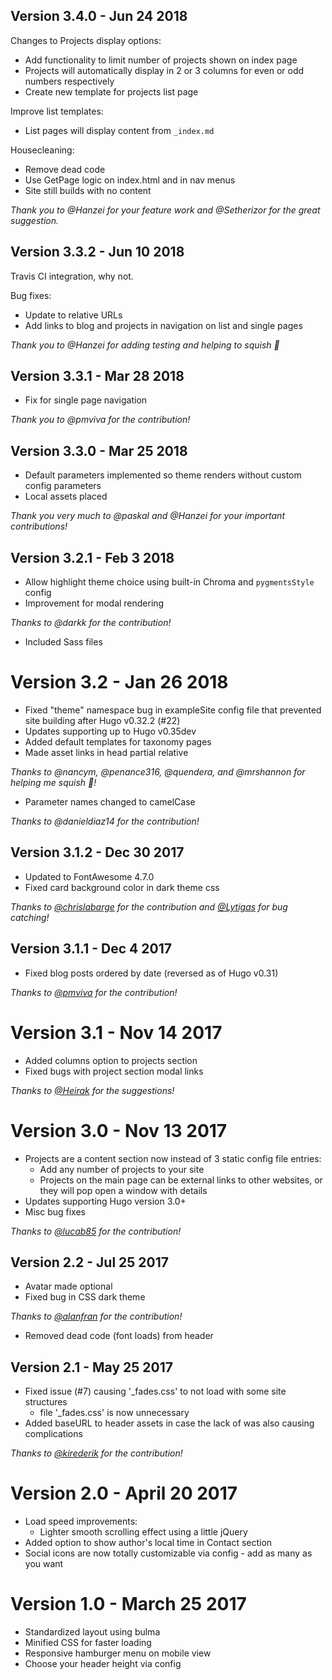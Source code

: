 ## Version 3.4.0 - Jun 24 2018

Changes to Projects display options:

- Add functionality to limit number of projects shown on index page
- Projects will automatically display in 2 or 3 columns for even or odd numbers respectively
- Create new template for projects list page

Improve list templates:

- List pages will display content from `_index.md`

Housecleaning:

- Remove dead code
- Use GetPage logic on index.html and in nav menus
- Site still builds with no content

*Thank you to @Hanzei for your feature work and @Setherizor for the great suggestion.*

## Version 3.3.2 - Jun 10 2018

Travis CI integration, why not.

Bug fixes:

- Update to relative URLs
- Add links to blog and projects in navigation on list and single pages

*Thank you to @Hanzei for adding testing and helping to squish 🐛*

## Version 3.3.1 - Mar 28 2018

- Fix for single page navigation

*Thank you to @pmviva for the contribution!*

## Version 3.3.0 - Mar 25 2018

- Default parameters implemented so theme renders without custom config parameters
- Local assets placed 

*Thank you very much to @paskal and @Hanzei for your important contributions!*

## Version 3.2.1 - Feb 3 2018

- Allow highlight theme choice using built-in Chroma and `pygmentsStyle` config
- Improvement for modal rendering

*Thanks to @darkk for the contribution!*

- Included Sass files

# Version 3.2 - Jan 26 2018

- Fixed "theme" namespace bug in exampleSite config file that prevented site building after Hugo v0.32.2 (#22)
- Updates supporting up to Hugo v0.35dev
- Added default templates for taxonomy pages
- Made asset links in head partial relative

*Thanks to @nancym, @penance316, @quendera, and @mrshannon for helping me squish 🐞!*

- Parameter names changed to camelCase

*Thanks to @danieldiaz14 for the contribution!*

## Version 3.1.2 - Dec 30 2017

- Updated to FontAwesome 4.7.0
- Fixed card background color in dark theme css

*Thanks to [@chrislabarge](https://github.com/chrislabarge) for the contribution and [@Lytigas](https://github.com/Lytigas) for bug catching!*

## Version 3.1.1 - Dec 4 2017

- Fixed blog posts ordered by date (reversed as of Hugo v0.31)

*Thanks to [@pmviva](https://github.com/pmviva) for the contribution!*

# Version 3.1 - Nov 14 2017

- Added columns option to projects section
- Fixed bugs with project section modal links

*Thanks to [@Heirak](https://github.com/Heirak) for the suggestions!*

# Version 3.0 - Nov 13 2017

- Projects are a content section now instead of 3 static config file entries:
  - Add any number of projects to your site
  - Projects on the main page can be external links to other websites, or they will pop open a window with details
- Updates supporting Hugo version 3.0+
- Misc bug fixes

*Thanks to [@lucab85](https://github.com/lucab85) for the contribution!*

## Version 2.2 - Jul 25 2017

- Avatar made optional
- Fixed bug in CSS dark theme

*Thanks to [@alanfran](https://github.com/alanfran) for the contribution!*

- Removed dead code (font loads) from header

## Version 2.1 - May 25 2017

- Fixed issue (#7) causing '_fades.css' to not load with some site structures
  - file '_fades.css' is now unnecessary
- Added baseURL to header assets in case the lack of was also causing complications

*Thanks to [@kirederik](https://github.com/kirederik) for the contribution!*

# Version 2.0 - April 20 2017

- Load speed improvements:
  - Lighter smooth scrolling effect using a little jQuery
- Added option to show author's local time in Contact section
- Social icons are now totally customizable via config - add as many as you want

# Version 1.0 - March 25 2017

- Standardized layout using bulma
- Minified CSS for faster loading
- Responsive hamburger menu on mobile view
- Choose your header height via config
